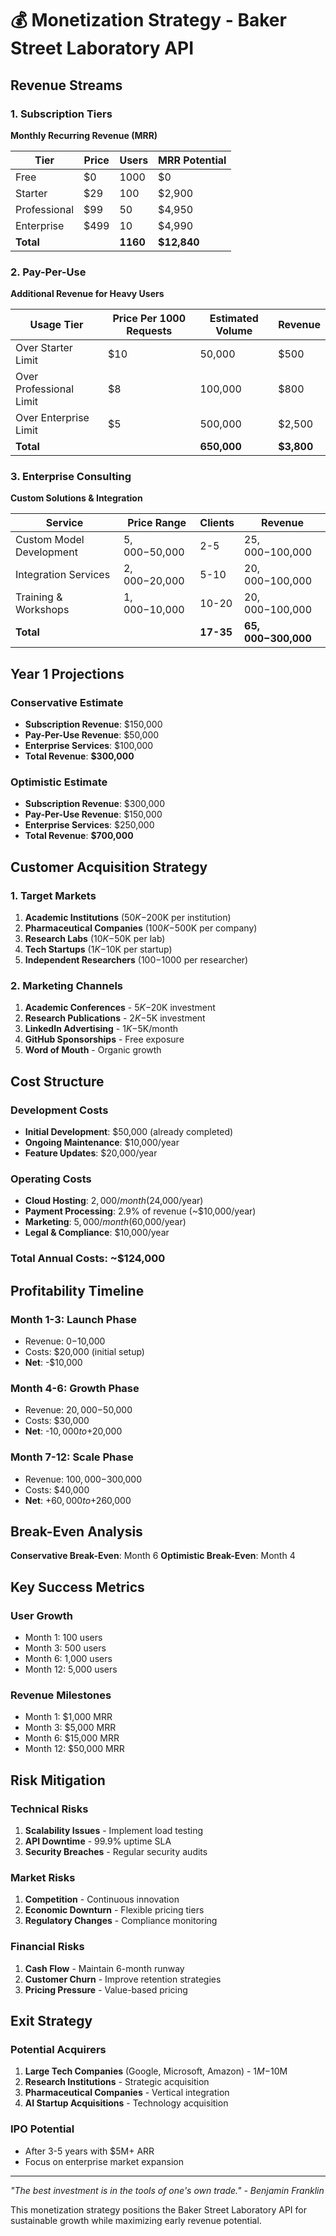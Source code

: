 # 💰 Monetization Strategy - Baker Street Laboratory API

## Revenue Streams

### 1. Subscription Tiers
**Monthly Recurring Revenue (MRR)**

| Tier | Price | Users | MRR Potential |
|------|-------|-------|---------------|
| Free | $0 | 1000 | $0 |
| Starter | $29 | 100 | $2,900 |
| Professional | $99 | 50 | $4,950 |
| Enterprise | $499 | 10 | $4,990 |
| **Total** | | **1160** | **$12,840** |

### 2. Pay-Per-Use
**Additional Revenue for Heavy Users**

| Usage Tier | Price Per 1000 Requests | Estimated Volume | Revenue |
|------------|------------------------|------------------|---------|
| Over Starter Limit | $10 | 50,000 | $500 |
| Over Professional Limit | $8 | 100,000 | $800 |
| Over Enterprise Limit | $5 | 500,000 | $2,500 |
| **Total** | | **650,000** | **$3,800** |

### 3. Enterprise Consulting
**Custom Solutions & Integration**

| Service | Price Range | Clients | Revenue |
|---------|-------------|---------|---------|
| Custom Model Development | $5,000-$50,000 | 2-5 | $25,000-$100,000 |
| Integration Services | $2,000-$20,000 | 5-10 | $20,000-$100,000 |
| Training & Workshops | $1,000-$10,000 | 10-20 | $20,000-$100,000 |
| **Total** | | **17-35** | **$65,000-$300,000** |

## Year 1 Projections

### Conservative Estimate
- **Subscription Revenue**: $150,000
- **Pay-Per-Use Revenue**: $50,000
- **Enterprise Services**: $100,000
- **Total Revenue**: **$300,000**

### Optimistic Estimate
- **Subscription Revenue**: $300,000
- **Pay-Per-Use Revenue**: $150,000
- **Enterprise Services**: $250,000
- **Total Revenue**: **$700,000**

## Customer Acquisition Strategy

### 1. Target Markets
1. **Academic Institutions** ($50K-$200K per institution)
2. **Pharmaceutical Companies** ($100K-$500K per company)
3. **Research Labs** ($10K-$50K per lab)
4. **Tech Startups** ($1K-$10K per startup)
5. **Independent Researchers** ($100-$1000 per researcher)

### 2. Marketing Channels
1. **Academic Conferences** - $5K-$20K investment
2. **Research Publications** - $2K-$5K investment
3. **LinkedIn Advertising** - $1K-$5K/month
4. **GitHub Sponsorships** - Free exposure
5. **Word of Mouth** - Organic growth

## Cost Structure

### Development Costs
- **Initial Development**: $50,000 (already completed)
- **Ongoing Maintenance**: $10,000/year
- **Feature Updates**: $20,000/year

### Operating Costs
- **Cloud Hosting**: $2,000/month ($24,000/year)
- **Payment Processing**: 2.9% of revenue (~$10,000/year)
- **Marketing**: $5,000/month ($60,000/year)
- **Legal & Compliance**: $10,000/year

### Total Annual Costs: ~$124,000

## Profitability Timeline

### Month 1-3: Launch Phase
- Revenue: $0-$10,000
- Costs: $20,000 (initial setup)
- **Net**: -$10,000

### Month 4-6: Growth Phase
- Revenue: $20,000-$50,000
- Costs: $30,000
- **Net**: -$10,000 to +$20,000

### Month 7-12: Scale Phase
- Revenue: $100,000-$300,000
- Costs: $40,000
- **Net**: +$60,000 to +$260,000

## Break-Even Analysis
**Conservative Break-Even**: Month 6
**Optimistic Break-Even**: Month 4

## Key Success Metrics

### User Growth
- Month 1: 100 users
- Month 3: 500 users
- Month 6: 1,000 users
- Month 12: 5,000 users

### Revenue Milestones
- Month 1: $1,000 MRR
- Month 3: $5,000 MRR
- Month 6: $15,000 MRR
- Month 12: $50,000 MRR

## Risk Mitigation

### Technical Risks
1. **Scalability Issues** - Implement load testing
2. **API Downtime** - 99.9% uptime SLA
3. **Security Breaches** - Regular security audits

### Market Risks
1. **Competition** - Continuous innovation
2. **Economic Downturn** - Flexible pricing tiers
3. **Regulatory Changes** - Compliance monitoring

### Financial Risks
1. **Cash Flow** - Maintain 6-month runway
2. **Customer Churn** - Improve retention strategies
3. **Pricing Pressure** - Value-based pricing

## Exit Strategy

### Potential Acquirers
1. **Large Tech Companies** (Google, Microsoft, Amazon) - $1M-$10M
2. **Research Institutions** - Strategic acquisition
3. **Pharmaceutical Companies** - Vertical integration
4. **AI Startup Acquisitions** - Technology acquisition

### IPO Potential
- After 3-5 years with $5M+ ARR
- Focus on enterprise market expansion

---

*"The best investment is in the tools of one's own trade." - Benjamin Franklin*

This monetization strategy positions the Baker Street Laboratory API for sustainable growth while maximizing early revenue potential.